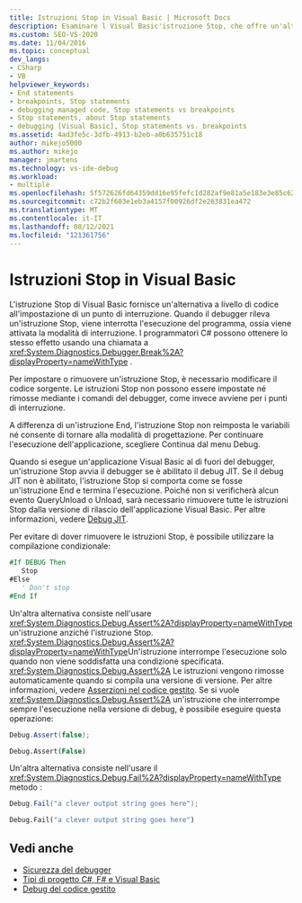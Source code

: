 ```yaml
---
title: Istruzioni Stop in Visual Basic | Microsoft Docs
description: Esaminare l Visual Basic'istruzione Stop, che offre un'alternativa a livello di codice all'impostazione di un punto di interruzione Visual Studio.
ms.custom: SEO-VS-2020
ms.date: 11/04/2016
ms.topic: conceptual
dev_langs:
- CSharp
- VB
helpviewer_keywords:
- End statements
- breakpoints, Stop statements
- debugging managed code, Stop statements vs breakpoints
- Stop statements, about Stop statements
- debugging [Visual Basic], Stop statements vs. breakpoints
ms.assetid: 4ad3fe5c-3dfb-4913-b2eb-a0b635751c18
author: mikejo5000
ms.author: mikejo
manager: jmartens
ms.technology: vs-ide-debug
ms.workload:
- multiple
ms.openlocfilehash: 5f572626fd64359dd16e95fefc1d282af9e81a5e183e3e85c62ac41a62510fd0
ms.sourcegitcommit: c72b2f603e1eb3a4157f00926df2e263831ea472
ms.translationtype: MT
ms.contentlocale: it-IT
ms.lasthandoff: 08/12/2021
ms.locfileid: "121361756"
---
```

# <a name="stop-statements-in-visual-basic"></a>Istruzioni Stop in Visual Basic

L'istruzione Stop di Visual Basic fornisce un'alternativa a livello di codice all'impostazione di un punto di interruzione. Quando il debugger rileva un'istruzione Stop, viene interrotta l'esecuzione del programma, ossia viene attivata la modalità di interruzione. I programmatori C# possono ottenere lo stesso effetto usando una chiamata a <xref:System.Diagnostics.Debugger.Break%2A?displayProperty=nameWithType> .

Per impostare o rimuovere un'istruzione Stop, è necessario modificare il codice sorgente. Le istruzioni Stop non possono essere impostate né rimosse mediante i comandi del debugger, come invece avviene per i punti di interruzione.

A differenza di un'istruzione End, l'istruzione Stop non reimposta le variabili né consente di tornare alla modalità di progettazione. Per continuare l'esecuzione dell'applicazione, scegliere Continua dal menu Debug.

Quando si esegue un'applicazione Visual Basic al di fuori del debugger, un'istruzione Stop avvia il debugger se è abilitato il debug JIT. Se il debug JIT non è abilitato, l'istruzione Stop si comporta come se fosse un'istruzione End e termina l'esecuzione. Poiché non si verificherà alcun evento QueryUnload o Unload, sarà necessario rimuovere tutte le istruzioni Stop dalla versione di rilascio dell'applicazione Visual Basic. Per altre informazioni, vedere [Debug JIT](just-in-time-debugging-in-visual-studio.md).

 Per evitare di dover rimuovere le istruzioni Stop, è possibile utilizzare la compilazione condizionale:

```vb
#If DEBUG Then
   Stop
#Else
   ' Don't stop
#End If
```

Un'altra alternativa consiste nell'usare <xref:System.Diagnostics.Debug.Assert%2A?displayProperty=nameWithType> un'istruzione anziché l'istruzione Stop. <xref:System.Diagnostics.Debug.Assert%2A?displayProperty=nameWithType>Un'istruzione interrompe l'esecuzione solo quando non viene soddisfatta una condizione specificata. <xref:System.Diagnostics.Debug.Assert%2A> Le istruzioni vengono rimosse automaticamente quando si compila una versione di versione. Per altre informazioni, vedere [Asserzioni nel codice gestito](assertions-in-managed-code.md). Se si vuole <xref:System.Diagnostics.Debug.Assert%2A> un'istruzione che interrompe sempre l'esecuzione nella versione di debug, è possibile eseguire questa operazione:

```csharp
Debug.Assert(false);
```

```vb
Debug.Assert(False)
```

Un'altra alternativa consiste nell'usare il <xref:System.Diagnostics.Debug.Fail%2A?displayProperty=nameWithType> metodo :

```csharp
Debug.Fail("a clever output string goes here");
```

```vb
Debug.Fail("a clever output string goes here")
```

## <a name="see-also"></a>Vedi anche

- [Sicurezza del debugger](debugger-security.md)
- [Tipi di progetto C#, F# e Visual Basic](debugging-preparation-csharp-f-hash-and-visual-basic-project-types.md)
- [Debug del codice gestito](debugging-managed-code.md)
